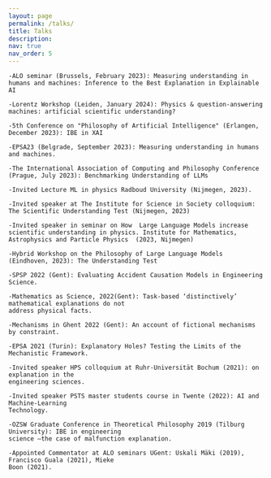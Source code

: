 ```yaml
---
layout: page
permalink: /talks/
title: Talks
description: 
nav: true
nav_order: 5
---
```


    -ALO seminar (Brussels, February 2023): Measuring understanding in humans and machines: Inference to the Best Explanation in Explainable AI

    -Lorentz Workshop (Leiden, January 2024): Physics & question-answering machines: artificial scientific understanding?

    -5th Conference on "Philosophy of Artificial Intelligence" (Erlangen, December 2023): IBE in XAI

    -EPSA23 (Belgrade, September 2023): Measuring understanding in humans and machines. 

    -The International Association of Computing and Philosophy Conference (Prague, July 2023): Benchmarking Understanding of LLMs

    -Invited Lecture ML in physics Radboud University (Nijmegen, 2023).

    -Invited speaker at The Institute for Science in Society colloquium: The Scientific Understanding Test (Nijmegen, 2023)

    -Invited speaker in seminar on How  Large Language Models increase scientific understanding in physics. Institute for Mathematics, Astrophysics and Particle Physics  (2023, Nijmegen)

    -Hybrid Workshop on the Philosophy of Large Language Models (Eindhoven, 2023): The Understanding Test

    -SPSP 2022 (Gent): Evaluating Accident Causation Models in Engineering Science.

    -Mathematics as Science, 2022(Gent): Task-based ‘distinctively’ mathematical explanations do not
    address physical facts.

    -Mechanisms in Ghent 2022 (Gent): An account of fictional mechanisms by constraint.

    -EPSA 2021 (Turin): Explanatory Holes? Testing the Limits of the Mechanistic Framework.

    -Invited speaker HPS colloquium at Ruhr-Universität Bochum (2021): on explanation in the
    engineering sciences.

    -Invited speaker PSTS master students course in Twente (2022): AI and Machine‐Learning
    Technology.

    -OZSW Graduate Conference in Theoretical Philosophy 2019 (Tilburg University): IBE in engineering
    science –the case of malfunction explanation.

    -Appointed Commentator at ALO seminars UGent: Uskali Mäki (2019), Francisco Guala (2021), Mieke
    Boon (2021).